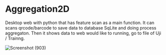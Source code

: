 # Aggregation2D #

Desktop web with python that has feature scan as a main function. It can scans qrcode/barcode to save data to database SqLite and doing process aggregaton. Then it shows data to web would like to running, go to file of Uji / Trainng.

![Screenshot (903)](https://github.com/ridwanz1508/Aggregation2D/assets/134186848/655d1c38-a436-4e1c-9e9f-09feb00ab20d)

